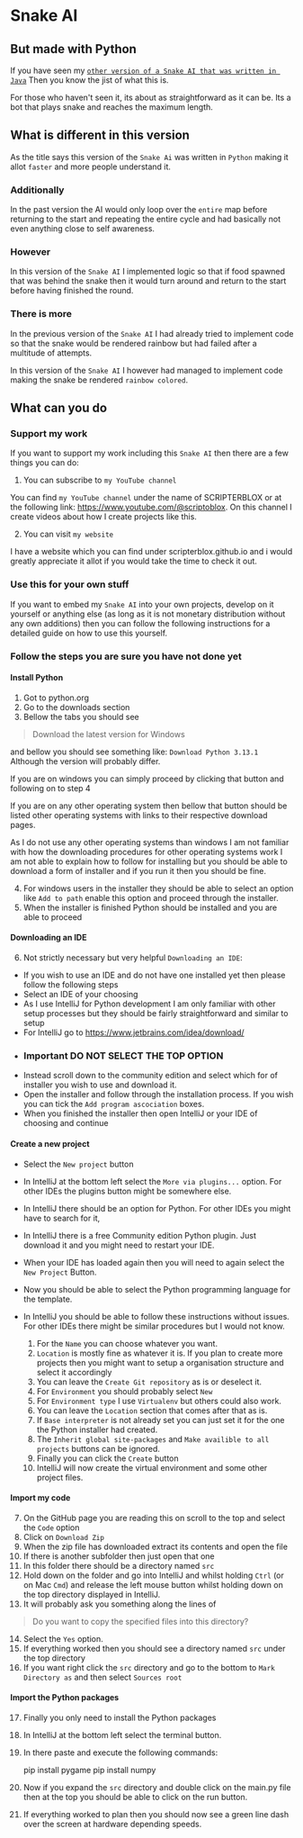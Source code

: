 # Snake AI

## But made with Python

If you have seen my [`other version of a Snake AI that was written in Java`](https://github.com/SCRIPTERBLOX/SelfBeatingSnake) Then you know the jist of what this is.

For those who haven't seen it, its about as straightforward as it can be.
Its a bot that plays snake and reaches the maximum length.

## What is different in this version

As the title says this version of the `Snake Ai`  was written in `Python` making it allot `faster` and more people understand it.

### Additionally

In the past version the AI would only loop over the `entire` map before returning to the start and repeating the entire cycle and had basically not even anything close to self awareness.

### However

In this version of the `Snake AI` I implemented logic so that if food spawned that was behind the snake then it would turn around and return to the start before having finished the round.

### There is more

In the previous version of the `Snake AI` I had already tried to implement code so that the snake would be rendered rainbow but had failed after a multitude of attempts.

In this version of the `Snake AI` I however had managed to implement code making the snake be rendered `rainbow colored`.

## What can you do

### Support my work

If you want to support my work including this `Snake AI` then there are a few things you can do:

 1. You can subscribe to `my YouTube channel`

You can find `my YouTube channel` under the name of SCRIPTERBLOX or at the following link: https://www.youtube.com/@scriptoblox. On this channel I create videos about how I create projects like this.

 2. You can visit `my website`

I have a website which you can find under scripterblox.github.io and i would greatly appreciate it allot if you would take the time to check it out.

### Use this for your own stuff

If you want to embed my `Snake AI` into your own projects, develop on it yourself or anything else (as long as it is not monetary distribution without any own additions) then you can follow the following instructions for a detailed guide on how to use this yourself.

### Follow the steps you are sure you have not done yet

#### Install Python

1. Got to python.org
2. Go to the downloads section
3. Bellow the tabs you should see 

>Download the latest version for Windows

and bellow you should see something like:
`Download Python 3.13.1`
Although the version will probably differ.

If you are on windows you can simply proceed by clicking that button and following on to step 4

If you are on any other operating system then bellow that button should be listed other operating systems with links to their respective download pages.

As I do not use any other operating systems than windows I am not familiar with how the downloading procedures for other operating systems work I am not able to explain how to follow for installing but you should be able to download a form of installer and if you run it then you should be fine.

4. For windows users in the installer they should be able to select an option like `Add to path` enable this option and proceed through the installer.
5. When the installer is finished Python should be installed and you are able to proceed

#### Downloading an IDE

6. Not strictly necessary but very helpful `Downloading an IDE`:

- If you wish to use an IDE and do not have one installed yet then please follow the following steps
- Select an IDE of your choosing
- As I use IntelliJ for Python development I am only familiar with other setup processes but they should be fairly straightforward and similar to setup
- For IntelliJ go to https://www.jetbrains.com/idea/download/
- ### Important DO NOT SELECT THE TOP OPTION
- Instead scroll down to the community edition and select which for of installer you wish to use and download it.
- Open the installer and follow through the installation process. If you wish you can tick the `Add program ascociation` boxes.
- When you finished the installer then open IntelliJ or your IDE of choosing and continue

#### Create a new project

- Select the `New project` button
- In IntelliJ at the bottom left select the `More via plugins...` option. For other IDEs the plugins button might be somewhere else.
- In IntelliJ there should be an option for Python. For other IDEs you might have to search for it,
- In IntelliJ there is a free Community edition Python plugin. Just download it and you might need to restart your IDE.
- When your IDE has loaded again then you will need to again select the `New Project` Button.
- Now you should be able to select the Python programming language for the template.

- In IntelliJ you should be able to follow these instructions without issues. For other IDEs there might be similar procedures but I would not know.

	1. For the `Name`  you can choose whatever you want.
	2. `Location` is mostly fine as whatever it is. If you plan to create more projects then you might want to setup a organisation structure and select it accordingly
	3. You can leave the `Create Git repository` as is or deselect it.
	4. For `Environment` you should probably select `New`
	5. For `Environment type` I use `Virtualenv` but others could also work.
	6. You can leave the `Location` section that comes after that as is.
	7. If `Base interpreter` is not already set you can just set it for the one the Python installer had created.
	8. The `Inherit global site-packages` and `Make availible to all projects` buttons can be ignored.
	9. Finally you can click the `Create` button
	10. IntelliJ will now create the virtual environment and some other project files.

#### Import my code

7. On the GitHub page you are reading this on scroll to the top and select the `Code` option
8. Click on `Download Zip`
9. When the zip file has downloaded extract its contents and open the file
10. If there is another subfolder then just open that one
 11. In this folder there should be a directory named `src`
 12. Hold down on the folder and go into IntelliJ and whilst holding `Ctrl` (or on Mac `Cmd`) and release the left mouse button whilst holding down on the top directory displayed in IntelliJ.
 13. It will probably ask you something along the lines of

> Do you want to copy the specified files into this directory?
14. Select the `Yes` option.
15.  If everything worked then you should see a directory named `src` under the top directory
16. If you want right click the `src` directory and go to the bottom to `Mark Directory as` and then select `Sources root`

#### Import the Python packages

17. Finally you only need to install the Python packages
18. In IntelliJ at the bottom left select the terminal button.
19. In there paste and execute the following commands:

    pip install pygame
    pip install numpy

20. Now if you expand the `src` directory and double click on the main.py file then at the top you should be able to click on the run button.
21. If everything worked to plan then you should now see a green line dash over the screen at hardware depending speeds.
